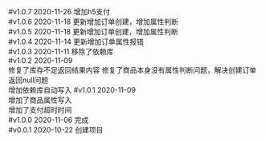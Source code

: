 #v1.0.7  2020-11-26
增加h5支付   
#v1.0.6  2020-11-18
更新增加订单创建，增加属性判断  
#v1.0.5  2020-11-18
更新增加订单创建，增加属性判断  
#v1.0.4  2020-11-14
更新增加订单属性报错      
#v1.0.3  2020-11-11
移除了依赖库    
#v1.0.2  2020-11-09  
修复了库存不足返回结果内容
修复了商品本身没有属性判断问题，解决创建订单返回null问题    
增加依赖库自动写入
#v1.0.1  2020-11-09  
增加了商品属性写入  
增加了支付超时时间     
#v1.0.0  2020-11-06
完成   
#v0.0.1  2020-10-22
创建项目  